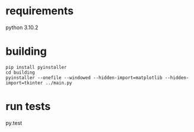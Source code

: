 # requirements 
python 3.10.2

# building 
```
pip install pyinstaller
cd building
pyinstaller --onefile --windowed --hidden-import=matplotlib --hidden-import=tkinter ../main.py
```

# run tests
py.test